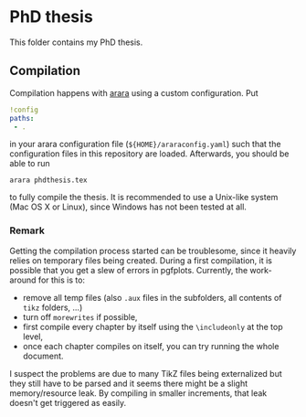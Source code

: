 # PhD thesis
This folder contains my PhD thesis.

## Compilation
Compilation happens with [arara](https://www.ctan.org/pkg/arara) using a custom configuration.
Put 

```yaml
!config
paths:
 - .
```

in your arara configuration file (`${HOME}/araraconfig.yaml`) such that the configuration files in this repository are loaded.
Afterwards, you should be able to run

```shell
arara phdthesis.tex
```

to fully compile the thesis.
It is recommended to use a Unix-like system (Mac OS X or Linux), since Windows has not been tested at all.

### Remark

Getting the compilation process started can be troublesome, since it heavily relies on temporary files being created.
During a first compilation, it is possible that you get a slew of errors in pgfplots.
Currently, the work-around for this is to:
 - remove all temp files (also `.aux` files in the subfolders, all contents of `tikz` folders, ...)
 - turn off `morewrites` if possible,
 - first compile every chapter by itself using the `\includeonly` at the top level,
 - once each chapter compiles on itself, you can try running the whole document.

I suspect the problems are due to many TikZ files being externalized but they still have to be parsed and it seems there might be a slight memory/resource leak. By compiling in smaller increments, that leak doesn't get triggered as easily.
